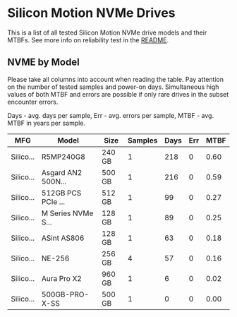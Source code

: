 Silicon Motion NVMe Drives
==========================

This is a list of all tested Silicon Motion NVMe drive models and their MTBFs. See more
info on reliability test in the [README](https://github.com/bsdhw/SMART).

NVME by Model
------------

Please take all columns into account when reading the table. Pay attention on the
number of tested samples and power-on days. Simultaneous high values of both MTBF
and errors are possible if only rare drives in the subset encounter errors.

Days - avg. days per sample,
Err  - avg. errors per sample,
MTBF - avg. MTBF in years per sample.

| MFG       | Model              | Size   | Samples | Days  | Err   | MTBF |
|-----------|--------------------|--------|---------|-------|-------|------|
| Silico... | R5MP240G8          | 240 GB | 1       | 218   | 0     | 0.60   |
| Silico... | Asgard AN2 500N... | 500 GB | 1       | 216   | 0     | 0.59   |
| Silico... | 512GB PCS PCIe ... | 512 GB | 1       | 99    | 0     | 0.27   |
| Silico... | M Series NVMe S... | 128 GB | 1       | 89    | 0     | 0.25   |
| Silico... | ASint AS806        | 128 GB | 1       | 63    | 0     | 0.18   |
| Silico... | NE-256             | 256 GB | 4       | 57    | 0     | 0.16   |
| Silico... | Aura Pro X2        | 960 GB | 1       | 6     | 0     | 0.02   |
| Silico... | 500GB-PRO-X-SS     | 500 GB | 1       | 0     | 0     | 0.00   |

